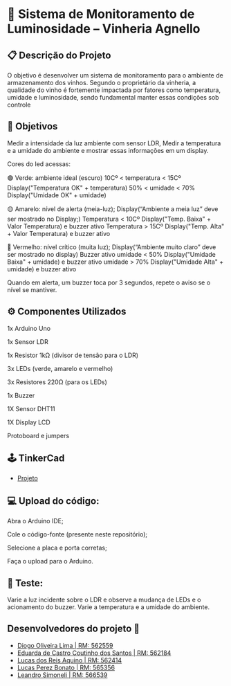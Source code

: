 # 🍷 Sistema de Monitoramento de Luminosidade – Vinheria Agnello
## 📋 Descrição do Projeto

O objetivo é desenvolver um sistema de monitoramento para o ambiente de armazenamento dos vinhos. Segundo o proprietário da vinheria, a qualidade do vinho é fortemente impactada por fatores como temperatura, umidade e luminosidade, sendo fundamental manter essas condições sob controle

## 🎯 Objetivos
Medir a intensidade da luz ambiente com sensor LDR, Medir a temperatura e a umidade do ambiente e mostrar essas informações em um display.

Cores do led acessas:

🟢 Verde: 
ambiente ideal (escuro)
10Cº < temperatura < 15Cº Display("Temperatura OK" + temperatura)
50% < umidade < 70% Display("Umidade OK" + umidade)


🟡 Amarelo: 
nível de alerta (meia-luz); Display(“Ambiente a meia luz” deve ser mostrado no Display;)
Temperatura < 10Cº Display("Temp. Baixa" + Valor Temperatura) e buzzer ativo
Temperatura > 15Cº Display("Temp. Alta" + Valor Temperatura) e buzzer ativo


🔴 Vermelho: 
nível crítico (muita luz); Display(“Ambiente muito claro” deve ser mostrado no display) Buzzer ativo
umidade < 50% Display("Umidade Baixa" + umidade) e buzzer ativo
umidade > 70% Display("Umidade Alta" + umidade) e buzzer ativo



Quando em alerta, um buzzer toca por 3 segundos, repete o aviso se o nível se mantiver.

## ⚙️ Componentes Utilizados
1x Arduino Uno

1x Sensor LDR

1x Resistor 1kΩ (divisor de tensão para o LDR)

3x LEDs (verde, amarelo e vermelho)

3x Resistores 220Ω (para os LEDs)

1x Buzzer

1X Sensor DHT11

1X Display LCD

Protoboard e jumpers

## 🕹️ TinkerCad

- [Projeto](https://www.tinkercad.com/things/iryyTOm2NdR-checkpoint-edge/editel?returnTo=https%3A%2F%2Fwww.tinkercad.com%2Fdashboard&sharecode=YwfjBHHS2fJPUteCx_2BqlvWlVWSF4Dw36xt0A6M0LY)

## 💻 Upload do código:
Abra o Arduino IDE;

Cole o código-fonte (presente neste repositório);

Selecione a placa e porta corretas;

Faça o upload para o Arduino.

## 🧪 Teste:
Varie a luz incidente sobre o LDR e observe a mudança de LEDs e o acionamento do buzzer. Varie a temperatura e a umidade do ambiente.

## Desenvolvedores do projeto :busts_in_silhouette:

- [Diogo Oliveira Lima | RM: 562559](https://github.com/oliveiralimadiogo)
- [Eduarda de Castro Coutinho dos Santos | RM: 562184](https://github.com/DudaFror)
- [Lucas dos Reis Aquino | RM: 562414 ](https://github.com/LucassAquino)
- [Lucas Perez Bonato | RM: 565356](https://github.com/LucasBonato)
- [Leandro Simoneli | RM: 566539](https://github.com/Leo010906)

